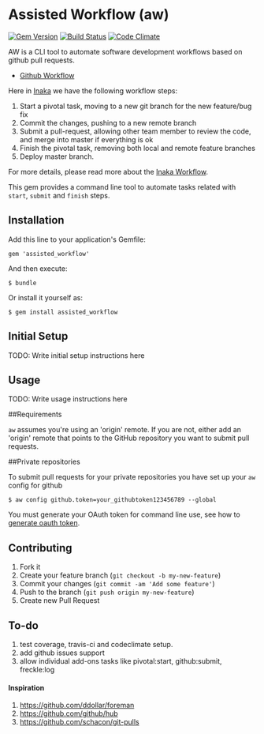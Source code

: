 # Assisted Workflow (aw)

[![Gem Version](https://badge.fury.io/rb/assisted_workflow.png)](http://badge.fury.io/rb/assisted_workflow) [![Build Status](https://travis-ci.org/flaviogranero/assisted_workflow.png?branch=master)](https://travis-ci.org/flaviogranero/assisted_workflow) [![Code Climate](https://codeclimate.com/github/flaviogranero/assisted_workflow.png)](https://codeclimate.com/github/flaviogranero/assisted_workflow)

AW is a CLI tool to automate software development workflows based on github pull requests.

* [Github Workflow](http://scottchacon.com/2011/08/31/github-flow.html)

Here in [Inaka](http://inaka.net) we have the following workflow steps:

1. Start a pivotal task, moving to a new git branch for the new feature/bug fix
2. Commit the changes, pushing to a new remote branch
3. Submit a pull-request, allowing other team member to review the code, and merge into master if everything is ok
4. Finish the pivotal task, removing both local and remote feature branches
5. Deploy master branch.

For more details, please read more about the [Inaka Workflow](https://github.com/inaka/inaka_corp/wiki/Inaka-Workflow).

This gem provides a command line tool to automate tasks related with `start`, `submit` and `finish` steps.

## Installation

Add this line to your application's Gemfile:

    gem 'assisted_workflow'

And then execute:

    $ bundle

Or install it yourself as:

    $ gem install assisted_workflow
    
## Initial Setup

TODO: Write initial setup instructions here

## Usage

TODO: Write usage instructions here

##Requirements

`aw` assumes you're using an 'origin' remote.  If you are not,
either add an 'origin' remote that points to the GitHub repository you want to submit pull requests.

##Private repositories

To submit pull requests for your private repositories you have set up your `aw` config for github

    $ aw config github.token=your_githubtoken123456789 --global

You must generate your OAuth token for command line use, see how to [generate oauth token](https://help.github.com/articles/creating-an-oauth-token-for-command-line-use).

## Contributing

1. Fork it
2. Create your feature branch (`git checkout -b my-new-feature`)
3. Commit your changes (`git commit -am 'Add some feature'`)
4. Push to the branch (`git push origin my-new-feature`)
5. Create new Pull Request

## To-do

1. test coverage, travis-ci and codeclimate setup.
2. add github issues support
3. allow individual add-ons tasks like pivotal:start, github:submit, freckle:log

#### Inspiration

1. https://github.com/ddollar/foreman
2. https://github.com/github/hub
3. https://github.com/schacon/git-pulls
